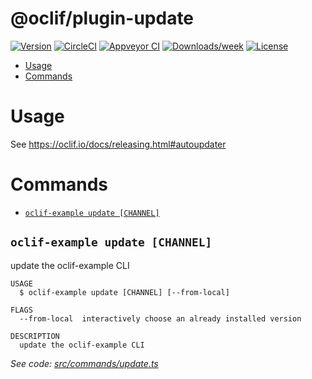@oclif/plugin-update
====================

[![Version](https://img.shields.io/npm/v/@oclif/plugin-update.svg)](https://npmjs.org/package/@oclif/plugin-update)
[![CircleCI](https://circleci.com/gh/oclif/plugin-update/tree/main.svg?style=shield)](https://circleci.com/gh/oclif/plugin-update/tree/main)
[![Appveyor CI](https://ci.appveyor.com/api/projects/status/github/oclif/plugin-update?branch=main&svg=true)](https://ci.appveyor.com/project/oclif/plugin-update/branch/main)
[![Downloads/week](https://img.shields.io/npm/dw/@oclif/plugin-update.svg)](https://npmjs.org/package/@oclif/plugin-update)
[![License](https://img.shields.io/npm/l/@oclif/plugin-update.svg)](https://github.com/oclif/plugin-update/blob/main/package.json)

<!-- toc -->
* [Usage](#usage)
* [Commands](#commands)
<!-- tocstop -->
# Usage
See https://oclif.io/docs/releasing.html#autoupdater

# Commands
<!-- commands -->
* [`oclif-example update [CHANNEL]`](#oclif-example-update-channel)

## `oclif-example update [CHANNEL]`

update the oclif-example CLI

```
USAGE
  $ oclif-example update [CHANNEL] [--from-local]

FLAGS
  --from-local  interactively choose an already installed version

DESCRIPTION
  update the oclif-example CLI
```

_See code: [src/commands/update.ts](https://github.com/oclif/plugin-update/blob/v2.1.5/src/commands/update.ts)_
<!-- commandsstop -->
